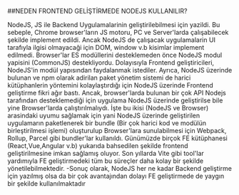##NEDEN FRONTEND GELİŞTİRMEDE NODEJS KULLANILIR?

NodeJS, JS ile Backend Uygulamalarinin geliştirilebilmesi için yazildi.
Bu sebeple, Chrome browser'ların JS motoru, PC ve Server'larda çalışabilecek şekilde implement edildi.
Ancak NodeJS de çalışacak uygulamalarin UI tarafıyla ilgisi olmayacaği için DOM, window v.b kisimlar implement edilmedi.
Browser'lar ES modüllerini desteklemeden önce NodeJS modul yapisini (CommonJS) destekliyordu.
Dolayısıyla Frontend geliştiricileri,
NodeJS'in modül yapısından faydalanmak istediler.
Ayrıca, NodeJS üzerinde bulunan ve npm olarak adirilan paket yönetim sistemi de harici kütüphanlerin yöntemini kolaylaştırdığı için NodeJS üzerinde Frontend geliştirme fikri ağır bastı.
Ancak, browser'larda bulunan bir çok API Nodejs tarafından desteklemediği için uygulama NodeJS üzerinde geliştirilse bile yine Browser'larda çalıştırılmalıydı.
İşte bu ikisi (NodeJS ve Browser) arasindaki uyumu sağlamak için yani NodeJS üzerinde geliştirilen uygulamarın paketlenerek bir bundle (Bir çok harici kod ve modülün birleştirilmesi işlemi) oluşturulup Browser'lara sunulabilmesi için Webpack, Rollup, Parcel gibi bundler'lar kullanıldı.
Günümüzde birçok FE kütüphanesi (React,Vue,Angular v.b) yukarıda bahsedilen şekilde frontend geliştirilmesine imkan sağlamış oluyor. Son yıllarda Vite gibi tool'lar yardımıyla FE geliştirmedeki tüm bu süreçler daha kolay bir şekilde yönetilebilmektedir. -Sonuç olarak, NodeJS her ne kadar Backend geliştirme için yazılmış olsa da bir çok avantajından dolayı FE geliştirmede de yaygın bir şekilde kullanılmaktadır
